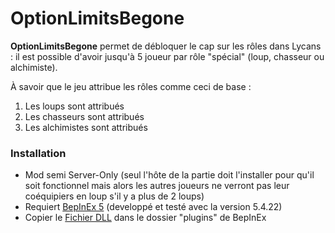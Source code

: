 # OptionLimitsBegone

**OptionLimitsBegone** permet de débloquer le cap sur les rôles dans Lycans : 
il est possible d'avoir jusqu'à 5 joueur par rôle "spécial" (loup, chasseur ou alchimiste).

À savoir que le jeu attribue les rôles comme ceci de base :
1. Les loups sont attribués
2. Les chasseurs sont attribués
3. Les alchimistes sont attribués


### Installation

- Mod semi Server-Only (seul l'hôte de la partie doit l'installer pour qu'il soit fonctionnel mais alors les autres joueurs ne verront 
pas leur coéquipiers en loup s'il y a plus de 2 loups)
- Requiert [BepInEx 5](https://docs.bepinex.dev/articles/user_guide/installation/index.html) (developpé et testé avec la version 5.4.22)
- Copier le [Fichier DLL](https://github.com/Shepardeon/LycansMod-OptionsLimitsBegone/releases/tag/2.1.0) dans le dossier "plugins" de BepInEx